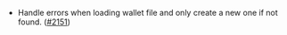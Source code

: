 - Handle errors when loading wallet file and only create a new one if not found.
  ([\#2151](https://github.com/anoma/namada/issues/2151))